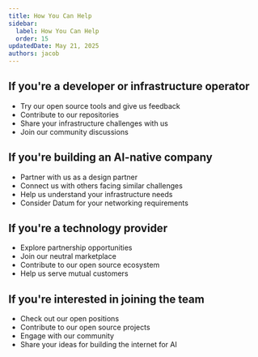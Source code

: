 ```yaml
---
title: How You Can Help
sidebar:
  label: How You Can Help
  order: 15
updatedDate: May 21, 2025
authors: jacob
---
```


## If you're a developer or infrastructure operator
- Try our open source tools and give us feedback
- Contribute to our repositories
- Share your infrastructure challenges with us
- Join our community discussions

## If you're building an AI-native company
- Partner with us as a design partner
- Connect us with others facing similar challenges
- Help us understand your infrastructure needs
- Consider Datum for your networking requirements

## If you're a technology provider
- Explore partnership opportunities
- Join our neutral marketplace
- Contribute to our open source ecosystem
- Help us serve mutual customers

## If you're interested in joining the team
- Check out our open positions
- Contribute to our open source projects
- Engage with our community
- Share your ideas for building the internet for AI